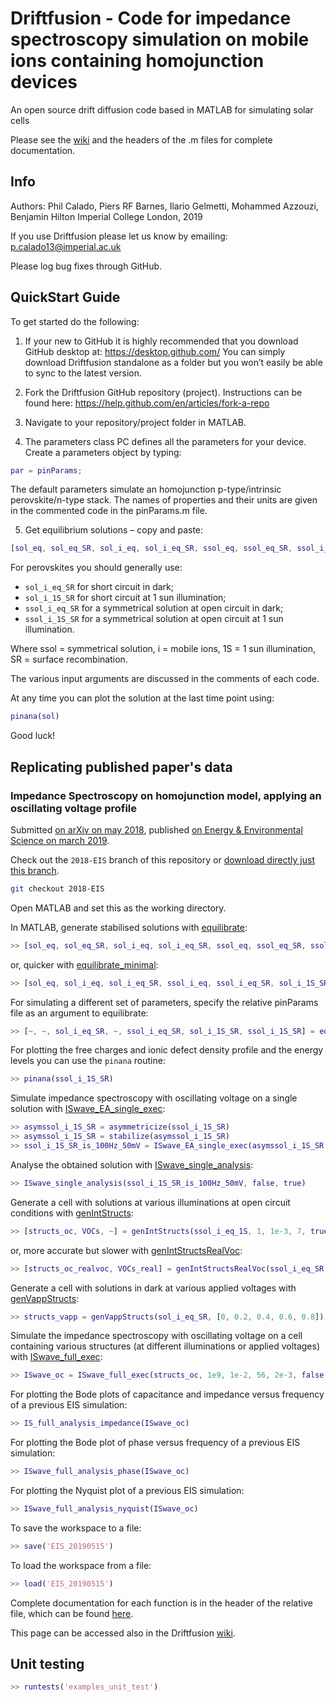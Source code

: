 # Driftfusion - Code for impedance spectroscopy simulation on mobile ions containing homojunction devices

An open source drift diffusion code based in MATLAB for simulating solar cells

Please see the [wiki](https://github.com/barnesgroupICL/Driftfusion/wiki) and the headers of the .m files for complete documentation.

## Info
Authors: Phil Calado, Piers RF Barnes, Ilario Gelmetti, Mohammed Azzouzi, Benjamin Hilton
Imperial College London, 2019

If you use Driftfusion please let us know by emailing:
p.calado13@imperial.ac.uk

Please log bug fixes through GitHub.

## QuickStart Guide

To get started do the following:
 
1.	If your new to GitHub it is highly recommended that you download GitHub desktop at: https://desktop.github.com/
You can simply download Driftfusion standalone as a folder but you won’t easily be able to sync to the latest version.

2.	Fork the Driftfusion GitHub repository (project). Instructions can be found here: https://help.github.com/en/articles/fork-a-repo 

3.	Navigate to your repository/project folder in MATLAB.

4.	The parameters class PC defines all the parameters for your device. Create a parameters object by typing:

``` matlab
par = pinParams;
```
	
The default parameters simulate an homojunction p-type/intrinsic perovskite/n-type stack. The names of properties and their units are given in the commented code in the pinParams.m file.

5.	Get equilibrium solutions – copy and paste:

``` matlab
[sol_eq, sol_eq_SR, sol_i_eq, sol_i_eq_SR, ssol_eq, ssol_eq_SR, ssol_i_eq, ssol_i_eq_SR, sol_1S, sol_1S_SR, sol_i_1S, sol_i_1S_SR, ssol_1S, ssol_1S_SR, ssol_i_1S, ssol_i_1S_SR] = equilibrate(par)
```

For perovskites you should generally use:

* `sol_i_eq_SR` for short circuit in dark;
* `sol_i_1S_SR` for short circuit at 1 sun illumination;
* `ssol_i_eq_SR` for a symmetrical solution at open circuit in dark;
* `ssol_i_1S_SR` for a symmetrical solution at open circuit at 1 sun illumination.

Where ssol = symmetrical solution, i = mobile ions, 1S = 1 sun illumination, SR = surface recombination.
 
The various input arguments are discussed in the comments of each code.

At any time you can plot the solution at the last time point using:

``` matlab
pinana(sol)
```

Good luck!

## Replicating published paper's data

### Impedance Spectroscopy on homojunction model, applying an oscillating voltage profile

Submitted [on arXiv on may 2018](https://arxiv.org/abs/1805.06446), published [on Energy & Environmental Science on march 2019](https://pubs.rsc.org/en/content/articlelanding/2019/ee/c8ee02362j).

Check out the `2018-EIS` branch of this repository or [download directly just this branch](https://github.com/barnesgroupICL/Driftfusion/archive/2018-EIS.zip).

``` bash
git checkout 2018-EIS
```

Open MATLAB and set this as the working directory.

In MATLAB, generate stabilised solutions with [equilibrate](https://github.com/barnesgroupICL/Driftfusion/blob/2018-EIS/equilibrate.m):

``` matlab
>> [sol_eq, sol_eq_SR, sol_i_eq, sol_i_eq_SR, ssol_eq, ssol_eq_SR, ssol_i_eq, ssol_i_eq_SR, sol_1S, sol_1S_SR, sol_i_1S, sol_i_1S_SR, ssol_1S, ssol_1S_SR, ssol_i_1S, ssol_i_1S_SR] = equilibrate(pinParams)
```

or, quicker with [equilibrate_minimal](https://github.com/barnesgroupICL/Driftfusion/blob/2018-EIS/equilibrate_minimal.m):

``` matlab
>> [sol_eq, sol_i_eq, sol_i_eq_SR, ssol_i_eq, ssol_i_eq_SR, sol_i_1S_SR, ssol_i_1S_SR] = equilibrate_minimal(pinParams)
```

For simulating a different set of parameters, specify the relative pinParams file as an argument to equilibrate:

``` matlab
>> [~, ~, sol_i_eq_SR, ~, ssol_i_eq_SR, sol_i_1S_SR, ssol_i_1S_SR] = equilibrate_minimal(pinParams_10kxSRH_001xmajority)
```

For plotting the free charges and ionic defect density profile and the energy levels you can use the `pinana` routine:

``` matlab
>> pinana(ssol_i_1S_SR)
```

Simulate impedance spectroscopy with oscillating voltage on a single solution with [ISwave_EA_single_exec](https://github.com/barnesgroupICL/Driftfusion/blob/2018-EIS/ISwave_EA_single_exec.m):

``` matlab
>> asymssol_i_1S_SR = asymmetricize(ssol_i_1S_SR)
>> asymssol_i_1S_SR = stabilize(asymssol_i_1S_SR)
>> ssol_i_1S_SR_is_100Hz_50mV = ISwave_EA_single_exec(asymssol_i_1S_SR, 5e-2, 1e2, 20, 40, true, false, 1e-8)
```

Analyse the obtained solution with [ISwave_single_analysis](https://github.com/barnesgroupICL/Driftfusion/blob/2018-EIS/ISwave_single_analysis.m):

``` matlab
>> ISwave_single_analysis(ssol_i_1S_SR_is_100Hz_50mV, false, true)
```

Generate a cell with solutions at various illuminations at open circuit conditions with [genIntStructs](https://github.com/barnesgroupICL/Driftfusion/blob/2018-EIS/genIntStructs.m):

``` matlab
>> [structs_oc, VOCs, ~] = genIntStructs(ssol_i_eq_1S, 1, 1e-3, 7, true)
```

or, more accurate but slower with [genIntStructsRealVoc](https://github.com/barnesgroupICL/Driftfusion/blob/2018-EIS/genIntStructsRealVoc.m):

``` matlab
>> [structs_oc_realvoc, VOCs_real] = genIntStructsRealVoc(ssol_i_eq_SR, 1, 1e-3, 7, true)
```

Generate a cell with solutions in dark at various applied voltages with [genVappStructs](https://github.com/barnesgroupICL/Driftfusion/blob/2018-EIS/genVappStructs.m):

``` matlab
>> structs_vapp = genVappStructs(sol_i_eq_SR, [0, 0.2, 0.4, 0.6, 0.8])
```

Simulate the impedance spectroscopy with oscillating voltage on a cell containing various structures (at different illuminations or applied voltages) with [ISwave_full_exec](https://github.com/barnesgroupICL/Driftfusion/blob/2018-EIS/ISwave_full_exec.m):

``` matlab
>> ISwave_oc = ISwave_full_exec(structs_oc, 1e9, 1e-2, 56, 2e-3, false, true, true)
```

For plotting the Bode plots of capacitance and impedance versus frequency of a previous EIS simulation:

``` matlab
>> IS_full_analysis_impedance(ISwave_oc)
```

For plotting the Bode plot of phase versus frequency of a previous EIS simulation:

``` matlab
>> ISwave_full_analysis_phase(ISwave_oc)
```

For plotting the Nyquist plot of a previous EIS simulation:

``` matlab
>> ISwave_full_analysis_nyquist(ISwave_oc)
```

To save the workspace to a file:

``` matlab
>> save('EIS_20190515')
```

To load the workspace from a file:

``` matlab
>> load('EIS_20190515')
```

Complete documentation for each function is in the header of the relative file, which can be found [here](https://github.com/barnesgroupICL/Driftfusion/tree/2018-EIS).

This page can be accessed also in the Driftfusion [wiki](https://github.com/barnesgroupICL/Driftfusion/wiki/2018-Impedance-Spectroscopy-on-homojunction-model).

## Unit testing

``` matlab
>> runtests('examples_unit_test')
```
